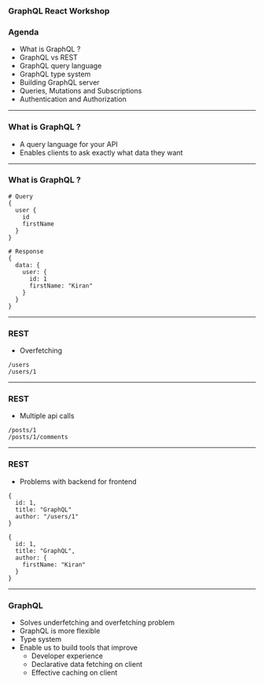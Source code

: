### GraphQL React Workshop

### Agenda

- What is GraphQL ?
- GraphQL vs REST
- GraphQL query language
- GraphQL type system
- Building GraphQL server
- Queries, Mutations and Subscriptions
- Authentication and Authorization

---

### What is GraphQL ?

- A query language for your API
- Enables clients to ask exactly what data they want

---

### What is GraphQL ?

```
# Query
{
  user {
    id
    firstName
  }
}
```

```
# Response
{
  data: {
    user: {
      id: 1
      firstName: "Kiran"
    }
  }
}
```

---

### REST

- Overfetching

```
/users
/users/1
```

---

### REST

- Multiple api calls

```
/posts/1
/posts/1/comments
```

---

### REST

- Problems with backend for frontend

```
{
  id: 1,
  title: "GraphQL"
  author: "/users/1"
}
```

```
{
  id: 1,
  title: "GraphQL",
  author: {
    firstName: "Kiran"
  }
}

```

---

### GraphQL

- Solves underfetching and overfetching problem
- GraphQL is more flexible
- Type system
- Enable us to build tools that improve
  - Developer experience
  - Declarative data fetching on client
  - Effective caching on client

